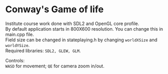 # Conway's Game of life
Institute course work done with SDL2 and OpenGL core profile.  
By default application starts in 800X600 resolution. You can change this in main.cpp file.  
Field size can be changed in stateplaying.h by changing `worldXSize` and `worldYSize`.  
Required libraries: `SDL2, GLEW, GLM`.  

Controls:  
`WASD` for movement;
`QE` for camera zoom in/out.
